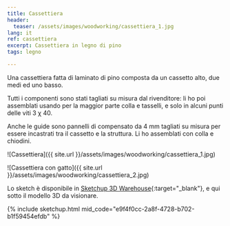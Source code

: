 ```yaml
---
title: Cassettiera
header:
  teaser: /assets/images/woodworking/cassettiera_1.jpg
lang: it
ref: cassettiera
excerpt: Cassettiera in legno di pino
tags: legno

---
```


Una cassettiera fatta di laminato di pino composta da un cassetto alto, due medi ed uno basso.

Tutti i componenti sono stati tagliati su misura dal rivenditore: li ho poi assemblati usando per la maggior parte colla e tasselli, e solo in alcuni punti delle viti 3 χ 40.

Anche le guide sono pannelli di compensato da 4 mm tagliati su misura per essere incastrati tra il cassetto e la struttura. Li ho assemblati con colla e chiodini.

![Cassettiera]({{ site.url }}/assets/images/woodworking/cassettiera_1.jpg)

![Cassettiera con gatto]({{ site.url }}/assets/images/woodworking/cassettiera_2.jpg)

Lo sketch è disponibile in [Sketchup 3D Warehouse](https://3dwarehouse.sketchup.com/model/e9f4f0cc-2a8f-4728-b702-b1f59454efdb/Cassettiera){:target="_blank"}, e qui sotto il modello 3D da visionare.

{% include sketchup.html mid_code="e9f4f0cc-2a8f-4728-b702-b1f59454efdb" %}
